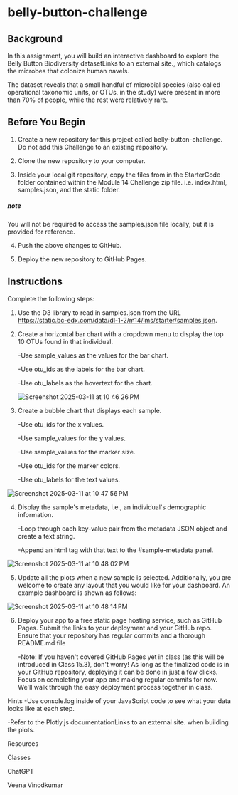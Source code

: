 # belly-button-challenge

## Background
In this assignment, you will build an interactive dashboard to explore the Belly Button Biodiversity datasetLinks to an external site., which catalogs the microbes that colonize human navels.

The dataset reveals that a small handful of microbial species (also called operational taxonomic units, or OTUs, in the study) were present in more than 70% of people, while the rest were relatively rare.

## Before You Begin
1. Create a new repository for this project called belly-button-challenge. Do not add this Challenge to an existing repository.

2. Clone the new repository to your computer.

3. Inside your local git repository, copy the files from in the StarterCode folder contained within the Module 14 Challenge zip file. i.e. index.html, samples.json, and the static folder.

##### note
You will not be required to access the samples.json file locally, but it is provided for reference.

4. Push the above changes to GitHub.

5. Deploy the new repository to GitHub Pages.


## Instructions
Complete the following steps:

1. Use the D3 library to read in samples.json from the URL https://static.bc-edx.com/data/dl-1-2/m14/lms/starter/samples.json.

2. Create a horizontal bar chart with a dropdown menu to display the top 10 OTUs found in that individual.

      -Use sample_values as the values for the bar chart.

      -Use otu_ids as the labels for the bar chart.

      -Use otu_labels as the hovertext for the chart.

   ![Screenshot 2025-03-11 at 10 46 26 PM](https://github.com/user-attachments/assets/3f97cad6-a801-42b0-9e72-ba3e586493c8)

3. Create a bubble chart that displays each sample.

      -Use otu_ids for the x values.

      -Use sample_values for the y values.

      -Use sample_values for the marker size.

      -Use otu_ids for the marker colors.

      -Use otu_labels for the text values.

![Screenshot 2025-03-11 at 10 47 56 PM](https://github.com/user-attachments/assets/450869f8-c73a-4a23-8df3-8d1a041d050f)

4. Display the sample's metadata, i.e., an individual's demographic information.

      -Loop through each key-value pair from the metadata JSON object and create a text string.

      -Append an html tag with that text to the #sample-metadata panel.

![Screenshot 2025-03-11 at 10 48 02 PM](https://github.com/user-attachments/assets/8f65e57c-39ff-4a7a-a173-8a9e0fb47d5a)

5. Update all the plots when a new sample is selected. Additionally, you are welcome to create any layout that you would like for your dashboard. An example dashboard is shown as follows:

![Screenshot 2025-03-11 at 10 48 14 PM](https://github.com/user-attachments/assets/d561a0d0-fd5c-445d-b9fd-eaa3b23dd710)

6. Deploy your app to a free static page hosting service, such as GitHub Pages. Submit the links to your deployment and your GitHub repo. Ensure that your repository has regular commits and a thorough README.md file

      -Note: If you haven't covered GitHub Pages yet in class (as this will be introduced in Class 15.3), don't worry! As long as the finalized code is in your         GitHub repository, deploying it can be done in just a few clicks. Focus on completing your app and making regular commits for now. We'll walk through the        easy deployment process together in class.
   
Hints
-Use console.log inside of your JavaScript code to see what your data looks like at each step.

-Refer to the Plotly.js documentationLinks to an external site. when building the plots.


Resources

Classes

ChatGPT

Veena Vinodkumar






